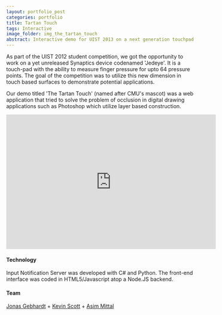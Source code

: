 ```yaml
---
layout: portfolio_post
categories: portfolio
title: Tartan Touch
tags: Interactive
image_folder: img_the_tartan_touch
abstract: Interactive demo for UIST 2013 on a next generation touchpad by Synaptics
---
```


As part of the UIST 2012 student competition, we got the opportunity to work on a yet unreleased Synaptics device codenamed 'Jedeye'. It is a touch-pad with the ability to measure finger pressure for upto 64 pressure points. The goal of the competition was to utilize this new dimension in touch based surfaces to demonstrate potential applications.

Our demo titled 'The Tartan Touch' (named after CMU's mascot) was a web application that tried to solve the problem of occlusion in digital drawing applications such as Photoshop which utilize layer based construction.

<p style="text-align:center">
<iframe width="560" height="360" src="http://www.youtube.com/embed/PJsDEQgc4pw" frameborder="0"> </iframe>
</p>

<h4>Technology</h4>

Input Notification Server was developed with C# and Python.
The front-end interface was coded in HTML5/Javascript atop a Node.JS backend.

<h4>Team</h4>

[Jonas Gebhardt](http://jonasgebhardt.net) + [Kevin Scott](http://www.herdingpixels.com/) + [Asim Mittal](http://asimmittal.net)